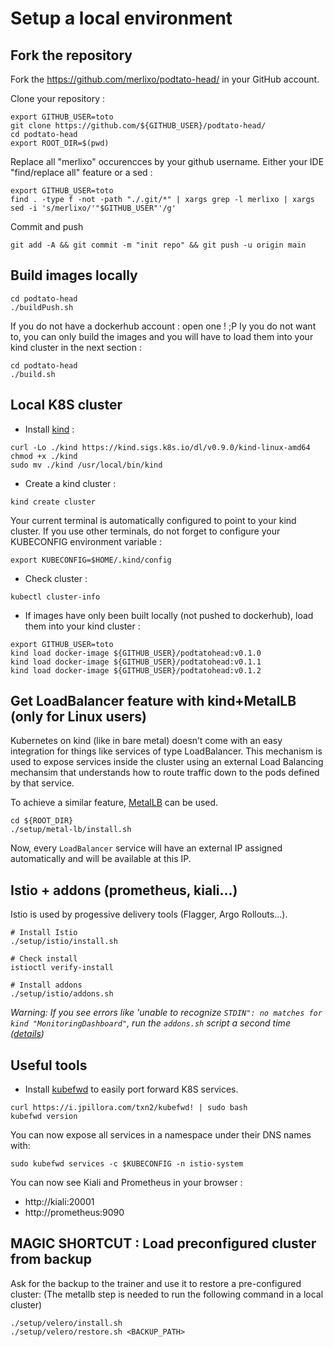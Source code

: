 # Setup a local environment

## Fork the repository

Fork the https://github.com/merlixo/podtato-head/ in your GitHub account.

Clone your repository :

```
export GITHUB_USER=toto
git clone https://github.com/${GITHUB_USER}/podtato-head/
cd podtato-head
export ROOT_DIR=$(pwd)
```

Replace all "merlixo" occurencces by your github username.
Either your IDE "find/replace all" feature or a sed :

```
export GITHUB_USER=toto
find . -type f -not -path "./.git/*" | xargs grep -l merlixo | xargs sed -i 's/merlixo/'"$GITHUB_USER"'/g'
```

Commit and push

```
git add -A && git commit -m "init repo" && git push -u origin main
```

## Build images locally

```
cd podtato-head
./buildPush.sh
```

If you do not have a dockerhub account : open one ! ;P 
Iy you do not want to, you can only build the images and you will have to load them into your kind cluster in the next section :

```
cd podtato-head
./build.sh
```

## Local K8S cluster

- Install [kind](https://kind.sigs.k8s.io/docs/user/quick-start/) :

```
curl -Lo ./kind https://kind.sigs.k8s.io/dl/v0.9.0/kind-linux-amd64
chmod +x ./kind
sudo mv ./kind /usr/local/bin/kind
```

- Create a kind cluster :

```
kind create cluster
```

Your current terminal is automatically configured to point to your kind cluster.
If you use other terminals, do not forget to configure your KUBECONFIG environment variable :
```
export KUBECONFIG=$HOME/.kind/config
```

- Check cluster :

```
kubectl cluster-info
```

- If images have only been built locally (not pushed to dockerhub), load them into your kind cluster :

```
export GITHUB_USER=toto
kind load docker-image ${GITHUB_USER}/podtatohead:v0.1.0
kind load docker-image ${GITHUB_USER}/podtatohead:v0.1.1
kind load docker-image ${GITHUB_USER}/podtatohead:v0.1.2
```

## Get LoadBalancer feature with kind+MetalLB (only for Linux users)

Kubernetes on kind (like in bare metal) doesn’t come with an easy integration for things like services of type LoadBalancer.
This mechanism is used to expose services inside the cluster using an external Load Balancing mechansim that understands how to route traffic down to the pods defined by that service.

To achieve a similar feature, [MetalLB](https://metallb.universe.tf/installation/) can be used.

```
cd ${ROOT_DIR}
./setup/metal-lb/install.sh
```

Now, every `LoadBalancer` service will have an external IP assigned automatically and will be available at this IP.

## Istio + addons (prometheus, kiali...)

Istio is used by progessive delivery tools (Flagger, Argo Rollouts...).

```
# Install Istio
./setup/istio/install.sh

# Check install
istioctl verify-install

# Install addons
./setup/istio/addons.sh
```

_Warning: If you see errors like 'unable to recognize `STDIN": no matches for kind "MonitoringDashboard"`, run the `addons.sh` script a second time ([details](https://istio.io/latest/docs/setup/getting-started/#dashboard))_

## Useful tools

- Install [kubefwd](https://github.com/txn2/kubefwd) to easily port forward K8S services.

```
curl https://i.jpillora.com/txn2/kubefwd! | sudo bash
kubefwd version
```

You can now expose all services in a namespace under their DNS names with:

```
sudo kubefwd services -c $KUBECONFIG -n istio-system
```

You can now see Kiali and Prometheus in your browser :
- http://kiali:20001
- http://prometheus:9090

## MAGIC SHORTCUT : Load preconfigured cluster from backup

Ask for the backup to the trainer and use it to restore a pre-configured cluster:
(The metallb step is needed to run the following command in a local cluster)

```
./setup/velero/install.sh
./setup/velero/restore.sh <BACKUP_PATH>
```